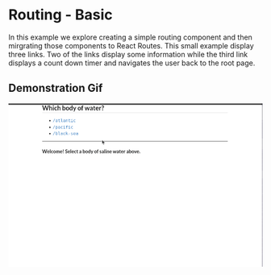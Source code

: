 # Routing - Basic
In this example we explore creating a simple routing component and then mirgrating those components to React Routes. This small example display three links. Two of the links display some information while the third link displays a count down timer and navigates the user back to the root page.

## Demonstration Gif
![Demonstration of the React Routes application](./images/demonstration.gif)
